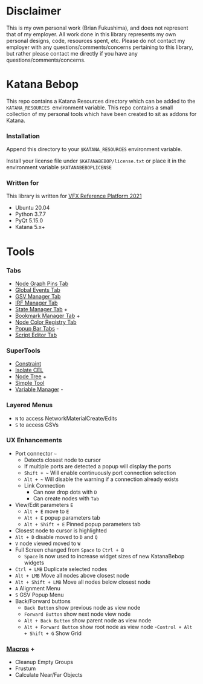 # Disclaimer
This is my own personal work (Brian Fukushima), and does not represent that of my employer.  All
work done in this library represents my own personal designs, code, resources spent, etc.
Please do not contact my employer with any questions/comments/concerns pertaining to this
library, but rather please contact me directly if you have any questions/comments/concerns.

# Katana Bebop
This repo contains a Katana Resources directory which can be added to the `KATANA_RESOURCES `environment variable.
This repo contains a small collection of my personal tools which have been created to sit as addons for Katana.


### Installation
Append this directory to your `$KATANA_RESOURCES` environment variable.

Install your license file under `$KATANABEBOP/license.txt` or place it in the environment variable `$KATANABEBOPLICENSE`

### Written for
This library is written for [VFX Reference Platform 2021](https://vfxplatform.com/)
  * Ubuntu 20.04
  * Python 3.7.7
  * PyQt 5.15.0
  * Katana 5.x+
  
# Tools
### Tabs
- [Node Graph Pins Tab](Tabs/DesiredStuffTab/README.md)
- [Global Events Tab](MultiTools/GlobalEventsTab/README.md)
- [GSV Manager Tab](MultiTools/StateManagerTabs/GSVManagerTab/README.md)
- [IRF Manager Tab](MultiTools/StateManagerTabs/IRFManagerTab/README.md)
- [State Manager Tab](MultiTools/StateManagerTabs/README.md) +
- [Bookmark Manager Tab](MultiTools/StateManagerTabs/BookmarkManagerTab/README.md) +
- [Node Color Registry Tab](MultiTools/NodeColorRegistryTab/README.md)
- [Popup Bar Tabs](Tabs/PopupBar/README.md) -
- [Script Editor Tab](MultiTools/ScriptEditorTab/README.md)

### SuperTools
- [Constraint](SuperTools/Constraint/README.md)
- [Isolate CEL](SuperTools/IsolateCEL/README.md)
- [Node Tree](SuperTools/NodeTree/README.md) +
- [Simple Tool](MultiTools/SimpleTool/README.md)
- [Variable Manager](MultiTools/VariableManager/README.md) -

### Layered Menus
- `N` to access NetworkMaterialCreate/Edits
- `S` to access GSVs

### UX Enhancements
- Port connector `~` 
  - Detects closest node to cursor
  - If multiple ports are detected a popup will display the ports
  - `Shift + ~` Will enable continuously port connection selection <br>
  - `Alt + ~` Will disable the warning if a connection already exists
  - Link Connection
    - Can now drop dots with `D`
    - Can create nodes with `Tab`
- View/Edit parameters `E`
  - `Alt + E` move to `E`
  - `Alt + E` popup parameters tab
  - `Alt + Shift + E` Pinned popup parameters tab
- Closest node to cursor is highlighted
- `Alt + D` disable moved to `D` and `Q`
- `V` node viewed moved to `W`
- Full Screen changed from `Space` to `Ctrl + B`
  - `Space` is now used to increase widget sizes of new KatanaBebop widgets
- `Ctrl + LMB` Duplicate selected nodes
- `Alt + LMB` Move all nodes above closest node
- `Alt + Shift + LMB` Move all nodes below closest node
- `A` Alignment Menu
- `S` GSV Popup Menu
- Back/Forward buttons
  - `Back Button` show previous node as view node
  - `Forward Button` show next node view node
  - `Alt + Back Button` show parent node as view node
  - `Alt + Forward Button` show root node as view node
-`Control + Alt + Shift + G` Show Grid
  
### [Macros](Macros/README.md) +
- Cleanup Empty Groups
- Frustum
- Calculate Near/Far Objects
